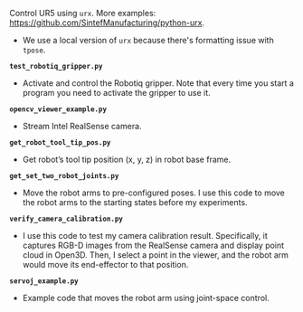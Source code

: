 Control UR5 using `urx`. More examples: https://github.com/SintefManufacturing/python-urx.
* We use a local version of `urx` because there's formatting issue with `tpose`.

**`test_robotiq_gripper.py`**

- Activate and control the Robotiq gripper. Note that every time you start a program you need to activate the gripper to use it.

**`opencv_viewer_example.py`**

- Stream Intel RealSense camera.

**`get_robot_tool_tip_pos.py`**

- Get robot’s tool tip position (x, y, z) in robot base frame.

**`get_set_two_robot_joints.py`**

- Move the robot arms to pre-configured poses. I use this code to move the robot arms to the starting states before my experiments.

**`verify_camera_calibration.py`**

- I use this code to test my camera calibration result. Specifically, it captures RGB-D images from the RealSense camera and display point cloud in Open3D. Then, I select a point in the viewer, and the robot arm would move its end-effector to that position.

**`servoj_example.py`**

- Example code that moves the robot arm using joint-space control.
